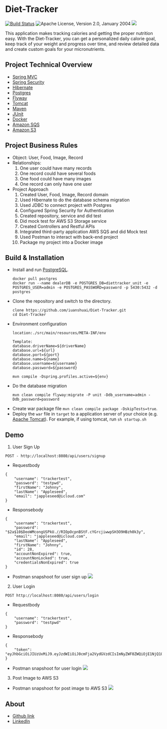 # Diet-Tracker
[![Build Status](https://travis-ci.com/iuanshuai/Diet-Tracker.svg?branch=master)](https://travis-ci.com/iuanshuai/Diet-Tracker)
![Apache License, Version 2.0, January 2004](https://img.shields.io/github/license/iuanshuai/Diet-Tracker.svg?label=License)
![](https://img.shields.io/badge/Java-1.8-green.svg)

This application makes tracking calories and getting the proper nutrition easy. With the Diet-Tracker, you can get a personalized daily calorie goal, keep track of your weight and progress over time, and review detailed data and create custom goals for your micronutrients.

Project Technical Overview
-----------------------------------
* [Spring MVC](https://spring.io/guides/gs/serving-web-content/)
* [Spring Security](https://spring.io/projects/spring-security)
* [Hibernate](http://hibernate.org)
* [Postgres](https://www.postgresql.org)
* [Flyway](https://flywaydb.org/)
* [Tomcat](https://tomcat.apache.org/download-70.cgi)
* [Maven](https://maven.apache.org)
* [JUnit](http://junit.org/)
* [Docker](https://www.docker.com/)
* [Amazon SQS](https://aws.amazon.com/sqs/)
* [Amazon S3](https://aws.amazon.com/s3/)

Project Business Rules
-----------------------------------
* Object: User, Food, Image, Record
* Relationships:
    1. One user could have many records
    1. One record could have several foods
    1. One food could have many images
    1. One record can only have one user
* Project Approach
    1. Created User, Food, Image, Record domain
    1. Used Hibernate to do the database schema migration
    1. Used JDBC to connect project with Postgres
    1. Configured Spring Security for Authentication
    1. Created repository, service and did test
    1. Did mock test for AWS S3 Storage service
    1. Created Controllers and Restful APIs
    1. Integrated third-party application AWS SQS and did Mock test
    1. Used Postman to interact with back-end project
    1. Package my project into a Docker image

Build & Installation
-----------------------------------
* Install and run [PostgreSQL](hhttps://www.postgresql.org).
    ```
    docker pull postgres
    docker run --name dealerDB -e POSTGRES_DB=diettracker_unit -e POSTGRES_USER=admin -e POSTGRES_PASSWORD=password -p 5430:5432 -d postgres
    ``` 
* Clone the repository and switch to the directory.
    ```
    clone https://github.com/iuanshuai/Diet-Tracker.git
    cd Diet-Tracker
    ```
* Environment configuration
    ```
    location:./src/main/resources/META-INF/env
       
    Template:
    database.driverName=${driverName}
    database.url=${url}
    database.port=${port}
    database.name=${name}
    database.username=${username}
    database.password=${password}
       
    mvn compile -Dspring.profiles.active=${env}
    ```
* Do the database migration
    ```
    mvn clean compile flyway:migrate -P unit -Ddb_username=admin -Ddb_password=password
    ```
* Create war package file `mvn clean compile package -DskipTests=true`.
* Deploy the `war` file in `target` to a application server of your choice (e.g. [Apache Tomcat](http://tomcat.apache.org/)). For example, if using tomcat, run `sh startup.sh`

Demo
-----------------------------------
1. User Sign Up
```
POST - http://localhost:8080/api/users/signup
```
* Requestbody
```
{
    "username": "trackertest",
    "password": "testpwd",
    "firstName": "Johnny",
    "lastName": "Appleseed",
    "email": "jappleseed@icloud.com" 
}
```
* Responsebody
```
{
    "username": "trackertest",
    "password": "$2a$10$DeoWMcongUSPkU.//RIOpOcpnBStF.cYGrcjiwwpSH3O9HBzh0k3y",
    "email": "jappleseed@icloud.com",
    "lastName": "Appleseed",
    "firstName": "Johnny",
    "id": 28,
    "accountNonExpired": true,
    "accountNonLocked": true,
    "credentialsNonExpired": true
}
```
* Postman snapshoot for user sign up
![](https://github.com/iuanshuai/Diet-Tracker/blob/master/pic/user%20sign%20up.png?raw=true)


2. User Login
```
POST http://localhost:8080/api/users/login
```
* Requestbody
```
{
    "username": "trackertest",
    "password": "testpwd"
}
```
* Responsebody
```
{
    "token": "eyJhbGciOiJIUzUxMiJ9.eyJzdWIiOiJ0cmFja2VydGVzdCIsImNyZWF0ZWQiOjE1NjQ1OTk0MjM2OTAsImV4cCI6MTU2NDY4NTgyM30.9RfDGCSkp1Dxc_ZLeqLjcDfyRHbGJjDNDiCaZPwd8lyy5aqEEYyFzemOy9vGI_d7wdj9eAcalrI74teOUi56Hw"
}
```
* Postman snapshoot for user login 
![](https://github.com/iuanshuai/Diet-Tracker/blob/master/pic/user%20login.png?raw=true)

3. Post Image to AWS S3
* Postman snapshoot for post image to AWS S3
![](https://github.com/iuanshuai/Diet-Tracker/blob/master/pic/upload%20img.png?raw=true)



About
-----------------------------------

* [Github link](https://github.com/iuanshuai)
* [LinkedIn](https://www.linkedin.com/in/shuai-yuan-5a7baa159/)